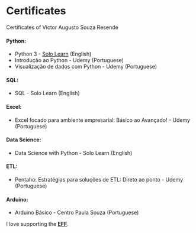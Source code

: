 # Certificates
 Certificates of Victor Augusto Souza Resende

#### Python: 
- Python 3 - [Solo Learn](https://www.sololearn.com/learning/1073) (English) 
- Introdução ao Python - Udemy (Portuguese)
- Visualização de dados com Python - Udemy (Portuguese)


#### SQL: 
- SQL - Solo Learn (English)


#### Excel: 
- Excel focado para ambiente empresarial: Básico ao Avançado! - Udemy (Portuguese)


#### Data Science: 
- Data Science with Python - Solo Learn (English)


#### ETL: 
- Pentaho: Estratégias para soluções de ETL: Direto ao ponto - Udemy (Portuguese)


#### Arduino: 
- Arduino Básico - Centro Paula Souza (Portuguese)


I love supporting the **[EFF](https://eff.org)**.
